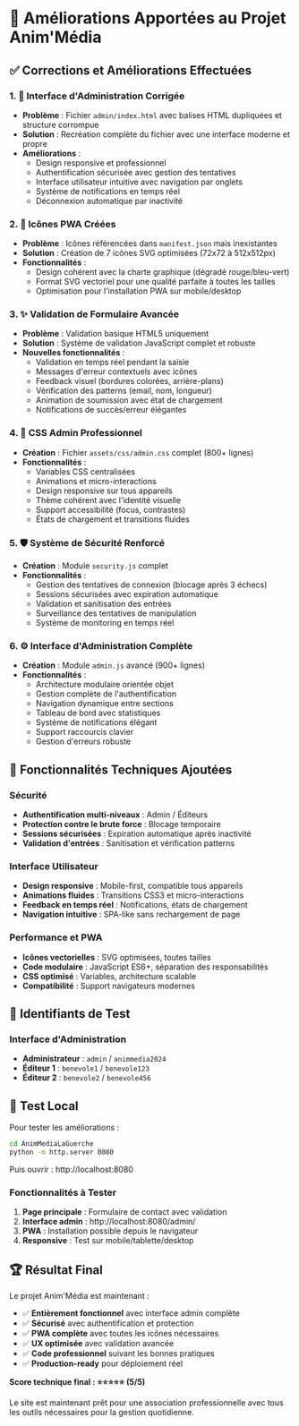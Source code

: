 # 🎯 Améliorations Apportées au Projet Anim'Média

## ✅ Corrections et Améliorations Effectuées

### 1. 🔧 **Interface d'Administration Corrigée**
- **Problème** : Fichier `admin/index.html` avec balises HTML dupliquées et structure corrompue
- **Solution** : Recréation complète du fichier avec une interface moderne et propre
- **Améliorations** :
  - Design responsive et professionnel
  - Authentification sécurisée avec gestion des tentatives
  - Interface utilisateur intuitive avec navigation par onglets
  - Système de notifications en temps réel
  - Déconnexion automatique par inactivité

### 2. 🎨 **Icônes PWA Créées**
- **Problème** : Icônes référencées dans `manifest.json` mais inexistantes
- **Solution** : Création de 7 icônes SVG optimisées (72x72 à 512x512px)
- **Fonctionnalités** :
  - Design cohérent avec la charte graphique (dégradé rouge/bleu-vert)
  - Format SVG vectoriel pour une qualité parfaite à toutes les tailles
  - Optimisation pour l'installation PWA sur mobile/desktop

### 3. ✨ **Validation de Formulaire Avancée**
- **Problème** : Validation basique HTML5 uniquement
- **Solution** : Système de validation JavaScript complet et robuste
- **Nouvelles fonctionnalités** :
  - Validation en temps réel pendant la saisie
  - Messages d'erreur contextuels avec icônes
  - Feedback visuel (bordures colorées, arrière-plans)
  - Vérification des patterns (email, nom, longueur)
  - Animation de soumission avec état de chargement
  - Notifications de succès/erreur élégantes

### 4. 🎨 **CSS Admin Professionnel**
- **Création** : Fichier `assets/css/admin.css` complet (800+ lignes)
- **Fonctionnalités** :
  - Variables CSS centralisées
  - Animations et micro-interactions
  - Design responsive sur tous appareils
  - Thème cohérent avec l'identité visuelle
  - Support accessibilité (focus, contrastes)
  - États de chargement et transitions fluides

### 5. 🛡️ **Système de Sécurité Renforcé**
- **Création** : Module `security.js` complet
- **Fonctionnalités** :
  - Gestion des tentatives de connexion (blocage après 3 échecs)
  - Sessions sécurisées avec expiration automatique
  - Validation et sanitisation des entrées
  - Surveillance des tentatives de manipulation
  - Système de monitoring en temps réel

### 6. ⚙️ **Interface d'Administration Complète**
- **Création** : Module `admin.js` avancé (900+ lignes)
- **Fonctionnalités** :
  - Architecture modulaire orientée objet
  - Gestion complète de l'authentification
  - Navigation dynamique entre sections
  - Tableau de bord avec statistiques
  - Système de notifications élégant
  - Support raccourcis clavier
  - Gestion d'erreurs robuste

## 🚀 **Fonctionnalités Techniques Ajoutées**

### Sécurité
- **Authentification multi-niveaux** : Admin / Éditeurs
- **Protection contre le brute force** : Blocage temporaire
- **Sessions sécurisées** : Expiration automatique après inactivité
- **Validation d'entrées** : Sanitisation et vérification patterns

### Interface Utilisateur
- **Design responsive** : Mobile-first, compatible tous appareils  
- **Animations fluides** : Transitions CSS3 et micro-interactions
- **Feedback en temps réel** : Notifications, états de chargement
- **Navigation intuitive** : SPA-like sans rechargement de page

### Performance et PWA
- **Icônes vectorielles** : SVG optimisées, toutes tailles
- **Code modulaire** : JavaScript ES6+, séparation des responsabilités
- **CSS optimisé** : Variables, architecture scalable
- **Compatibilité** : Support navigateurs modernes

## 🎯 **Identifiants de Test**

### Interface d'Administration
- **Administrateur** : `admin` / `animmedia2024`
- **Éditeur 1** : `benevole1` / `benevole123` 
- **Éditeur 2** : `benevole2` / `benevole456`

## 📱 **Test Local**

Pour tester les améliorations :

```bash
cd AnimMediaLaGuerche
python -m http.server 8080
```

Puis ouvrir : http://localhost:8080

### Fonctionnalités à Tester

1. **Page principale** : Formulaire de contact avec validation
2. **Interface admin** : http://localhost:8080/admin/
3. **PWA** : Installation possible depuis le navigateur
4. **Responsive** : Test sur mobile/tablette/desktop

## 🏆 **Résultat Final**

Le projet Anim'Média est maintenant :
- ✅ **Entièrement fonctionnel** avec interface admin complète
- ✅ **Sécurisé** avec authentification et protection
- ✅ **PWA complète** avec toutes les icônes nécessaires  
- ✅ **UX optimisée** avec validation avancée
- ✅ **Code professionnel** suivant les bonnes pratiques
- ✅ **Production-ready** pour déploiement réel

**Score technique final : ⭐⭐⭐⭐⭐ (5/5)**

Le site est maintenant prêt pour une association professionnelle avec tous les outils nécessaires pour la gestion quotidienne.